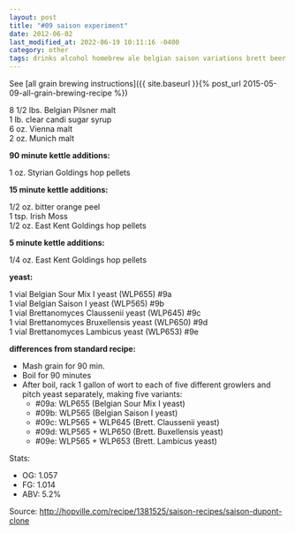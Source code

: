 ```yaml
---
layout: post
title: "#09 saison experiment"
date: 2012-06-02
last_modified_at: 2022-06-19 10:11:16 -0400
category: other
tags: drinks alcohol homebrew ale belgian saison variations brett beer
---
```

See  [all grain brewing instructions]({{ site.baseurl }}{% post_url 2015-05-09-all-grain-brewing-recipe %})

8 1/2 lbs. Belgian Pilsner malt  
1 lb. clear candi sugar syrup  
6 oz. Vienna malt  
2 oz. Munich malt  

**90 minute kettle additions:**

1 oz. Styrian Goldings hop pellets

**15 minute kettle additions:**

1/2 oz. bitter orange peel  
1 tsp. Irish Moss  
1/2 oz. East Kent Goldings hop pellets

**5 minute kettle additions:**

1/4 oz. East Kent Goldings hop pellets

**yeast:**

1 vial Belgian Sour Mix I yeast (WLP655) #9a  
1 vial Belgian Saison I yeast (WLP565) #9b  
1 vial Brettanomyces Claussenii yeast (WLP645) #9c  
1 vial Brettanomyces Bruxellensis yeast (WLP650) #9d  
1 vial Brettanomyces Lambicus yeast (WLP653) #9e

**differences from standard recipe:**
* Mash grain for 90 min.
* Boil for 90 minutes
* After boil, rack 1 gallon of wort to each of five different growlers and pitch
  yeast separately, making five variants:
  * #09a: WLP655 (Belgian Sour Mix I yeast)
  * #09b: WLP565 (Belgian Saison I yeast)
  * #09c: WLP565 + WLP645 (Brett. Claussenii yeast)
  * #09d: WLP565 + WLP650 (Brett. Buxellensis yeast)
  * #09e: WLP565 + WLP653 (Brett. Lambicus yeast)

Stats:
* OG: 1.057
* FG: 1.014
* ABV: 5.2%

Source: <http://hopville.com/recipe/1381525/saison-recipes/saison-dupont-clone>
